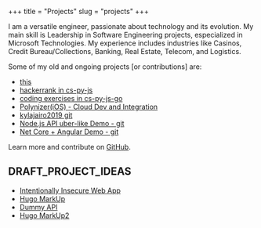 +++
title = "Projects"
slug = "projects"
+++

I am a versatile engineer, passionate about technology and its evolution. My main skill is Leadership in Software Engineering projects, especialized in Microsoft Technologies. My experience includes industries like Casinos, Credit Bureau/Collections, Banking, Real Estate, Telecom, and Logistics.


Some of my old and ongoing projects [or contributions] are:

* [this](https://github.com/Softwavecr/softwave)
* [hackerrank in cs-py-js](https://github.com/Softwavecr/effective-sniffle/tree/dev)
* [coding exercises in cs-py-js-go](https://github.com/Softwavecr/polydojo)
* [Polynizer(iOS) - Cloud Dev and Integration](https://www.youtube.com/watch?v=Fl81zPGkS6I)
* [kylajairo2019 git](https://github.com/Softwavecr/kylajairo2019)
* [Node.js API uber-like Demo - git](https://github.com/Softwavecr/libera)
* [Net Core + Angular Demo - git](https://github.com/Softwavecr/jWebApplicationNg)

Learn more and contribute on [GitHub](https://github.com/Softwavecr).


## DRAFT_PROJECT_IDEAS
* [Intentionally Insecure Web App](https://www.benjaminjohnston.com.au/intentionallyinsecurejs)
* [Hugo MarkUp](https://themes.gohugo.io//theme/hugo-coder/post/markdown-syntax/)
* [Dummy API](http://dummy.restapiexample.com/)
* [Hugo MarkUp2](https://freecontent.manning.com/using-markup-languages-with-hugo/)

